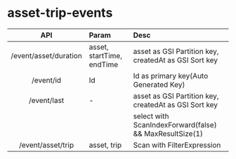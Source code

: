 # asset-trip-events
|    API                | 	  Param  				                    |  	Desc  	                                              |
| :--------:   	        | 	  :-----  			  	                | 	:----   	                                            |
| /event/asset/duration |    	asset, startTime, endTime     		|   asset as GSI Partition key, createdAt as GSI Sort key	|
| /event/id      	      |    	Id                      	      	|   Id as primary key(Auto Generated Key) 	|
| /event/last     	    |    	-    		                         	|   asset as GSI Partition key, createdAt as GSI Sort key |
|                       |                                       |   select with ScanIndexForward(false) && MaxResultSize(1)|
| /event/asset/trip    	|    	asset, trip			                  |  	Scan with FilterExpression                             |
